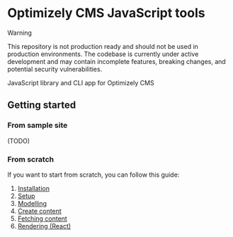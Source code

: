 # Optimizely CMS JavaScript tools

> [!WARNING]
> This repository is not production ready and should not be used in production environments. The codebase is currently under active development and may contain incomplete features, breaking changes, and potential security vulnerabilities.

JavaScript library and CLI app for Optimizely CMS

## Getting started

### From sample site

(TODO)

<!--

The easiest way to get started is using the sample site based on Next.js, which showcases both the SDK and CLI
-->

### From scratch

If you want to start from scratch, you can follow this guide:

1. [Installation](./docs/1-installation.md)
2. [Setup](./docs/2-setup.md)
3. [Modelling](./docs/3-modelling.md)
4. [Create content](./docs/4-create-content.md)
5. [Fetching content](./docs/5-fetching.md)
6. [Rendering (React)](./docs/6-rendering-react.md)
